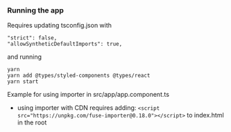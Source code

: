 ### Running the app

Requires updating tsconfig.json with

```
"strict": false,
"allowSyntheticDefaultImports": true,
```

and running

```
yarn
yarn add @types/styled-components @types/react
yarn start
```

Example for using importer in src/app/app.component.ts

- using importer with CDN requires adding:
  `<script src="https://unpkg.com/fuse-importer@0.18.0"></script>`
  to index.html in the root
